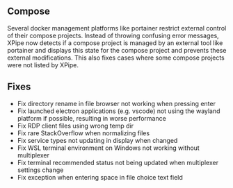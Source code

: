 ## Compose

Several docker management platforms like portainer restrict external control of their compose projects. Instead of throwing confusing error messages, XPipe now detects if a compose project is managed by an external tool like portainer and displays this state for the compose project and prevents these external modifications. This also fixes cases where some compose projects were not listed by XPipe.

## Fixes

- Fix directory rename in file browser not working when pressing enter
- Fix launched electron applications (e.g. vscode) not using the wayland platform if possible, resulting in worse performance
- Fix RDP client files using wrong temp dir
- Fix rare StackOverflow when normalizing files
- Fix service types not updating in display when changed
- Fix WSL terminal environment on Windows not working without multiplexer
- Fix terminal recommended status not being updated when multiplexer settings change
- Fix exception when entering space in file choice text field
